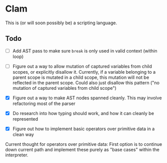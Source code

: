 # Clam

This is (or will soon possibly be) a scripting language.

## Todo

- [ ] Add AST pass to make sure `break` is only used in valid context (within loop)
- [ ] Figure out a way to allow mutation of captured variables from child scopes, or explicitly disallow it. Currently, if a variable belonging to a parent scope is mutated in a child scope, this mutation will not be reflected in the parent scope. Could also just disallow this pattern ("no mutation of captured variables from child scope")

- [x] Figure out a way to make AST nodes spanned cleanly. This may involve
    refactoring most of the parser
- [x] Do research into how typing should work, and how it can cleanly be
    represented
- [x] Figure out how to implement basic operators over primitive data in a clean way


Current thought for operators over primitive data:
First option is to continue down current path and implement these purely as
"base cases" within the interpreter.
